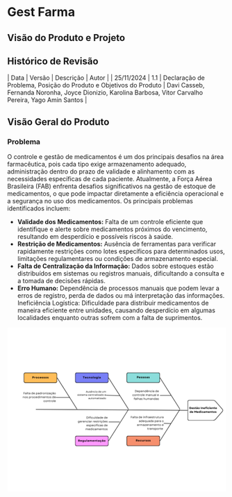# Gest Farma
## Visão do Produto e Projeto

## Histórico de Revisão

|   Data   |   Versão   |   Descrição   |   Autor   |
|   25/11/2024   |   1.1   |   Declaração de Problema, Posição do Produto e Objetivos do Produto   |    Davi Casseb, Fernanda Noronha, Joyce Dionizio, Karolina Barbosa, Vitor Carvalho Pereira, Yago Amin Santos   |

## Visão Geral do Produto
### Problema
O controle e gestão de medicamentos é um dos principais desafios na área farmacêutica, pois cada tipo exige armazenamento adequado, administração dentro do prazo de validade e alinhamento com as necessidades específicas de cada paciente. Atualmente, a Força Aérea Brasileira (FAB) enfrenta desafios significativos na gestão de estoque de medicamentos, o que pode impactar diretamente a eficiência operacional e a segurança no uso dos medicamentos. Os principais problemas identificados incluem:
- **Validade dos Medicamentos:** Falta de um controle eficiente que identifique e alerte sobre medicamentos próximos do vencimento, resultando em desperdício e possíveis riscos à saúde.
- **Restrição de Medicamentos:** Ausência de ferramentas para verificar rapidamente restrições como lotes específicos para determinados usos, limitações regulamentares ou condições de armazenamento especial.
- **Falta de Centralização da Informação:** Dados sobre estoques estão distribuídos em sistemas ou registros manuais, dificultando a consulta e a tomada de decisões rápidas.
- **Erro Humano:** Dependência de processos manuais que podem levar a erros de registro, perda de dados ou má interpretação das informações.
Ineficiência Logística: Dificuldade para distribuir medicamentos de maneira eficiente entre unidades, causando desperdício em algumas localidades enquanto outras sofrem com a falta de suprimentos.

![Diagrama de Ishikawa do Produto GestFarma](docs/espinhadepeixe.png)

